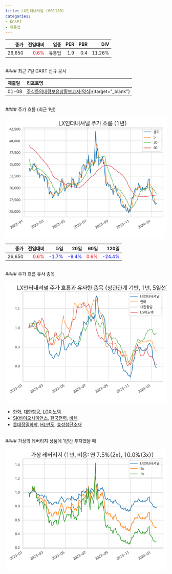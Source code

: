 ```yaml
---
title: LX인터내셔널 (001120)
categories:
- KOSPI
- 유통업
---
```


|**종가**|**전일대비**|**업종**|**PER**|**PBR**|**DIV**|
|-------:|-----------:|-------:|------:|------:|------:|
|26,650|<span style="color: red">0.6%</span>|유통업|1.9|0.4|11.26%|

<!-- more -->

<br>
#### 최근 7일 DART 신규 공시


|**제출일**|**리포트명**|
|:-----|:-------|
|01-08|[주식등의대량보유상황보고서(약식)](https://dart.fss.or.kr/dsaf001/main.do?rcpNo=20240108000321){:target="_blank"}|

<br>
#### 주가 흐름 (최근 1년)

![001120](/assets/images/stock/001120.png)

|**종가**|**전일대비**|**5일**|**20일**|**60일**|**120일**|
|---:|-------:|--:|---:|---:|----:|
|26,650|<span style="color: red">0.6%</span>|<span style="color: blue">-1.7%</span>|<span style="color: blue">-9.4%</span>|<span style="color: red">0.6%</span>|<span style="color: blue">-24.4%</span>|

<br>
#### 주가 흐름 유사 종목

![001120](/assets/images/stock/001120_corr.png)

- [한화](/000880/), [대한항공](/003490/), [LG이노텍](/011070/)
- [SK바이오사이언스](/302440/), [한국전력](/015760/), [바텍](/043150/)
- [롯데정밀화학](/004000/), [HL만도](/204320/), [효성첨단소재](/298050/)

<br>
#### 가상의 레버리지 상품에 1년간 투자했을 때

![001120](/assets/images/stock/001120_2x.png)
